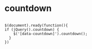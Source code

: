 # countdown
<pre>
<code>
$(document).ready(function(){
if (jQuery().countdown) {
  	$('[data-countdown]').countdown();
  }
})
</code>
<pre>
